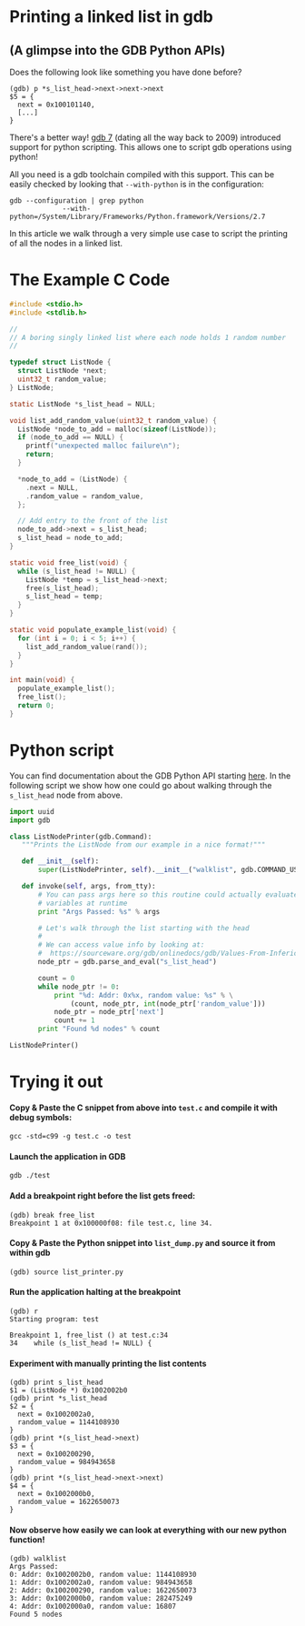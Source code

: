 # Printing a linked list in gdb 
## (A glimpse into the GDB Python APIs)

Does the following look like something you have done before?

~~~
(gdb) p *s_list_head->next->next->next
$5 = {
  next = 0x100101140,
  [...]
}
~~~

There's a better way! [gdb 7][1] (dating all the way back to 2009) introduced support for python scripting. This allows one to script gdb operations using python!

All you need is a gdb toolchain compiled with this support. This can be easily checked by looking that `--with-python` is in the configuration:

~~~
gdb --configuration | grep python
             --with-python=/System/Library/Frameworks/Python.framework/Versions/2.7
~~~

In this article we walk through a very simple use case to script the printing of all the nodes in a linked list.

# The Example C Code

```c
#include <stdio.h>
#include <stdlib.h>

//
// A boring singly linked list where each node holds 1 random number
//

typedef struct ListNode {
  struct ListNode *next;
  uint32_t random_value;
} ListNode;

static ListNode *s_list_head = NULL;

void list_add_random_value(uint32_t random_value) {
  ListNode *node_to_add = malloc(sizeof(ListNode));
  if (node_to_add == NULL) {
    printf("unexpected malloc failure\n");
    return;
  }

  *node_to_add = (ListNode) {
    .next = NULL,
    .random_value = random_value,
  };

  // Add entry to the front of the list
  node_to_add->next = s_list_head;
  s_list_head = node_to_add;
}

static void free_list(void) {
  while (s_list_head != NULL) {
    ListNode *temp = s_list_head->next;
    free(s_list_head);
    s_list_head = temp;
  }
}

static void populate_example_list(void) {
  for (int i = 0; i < 5; i++) {
    list_add_random_value(rand());
  }
}

int main(void) {
  populate_example_list();
  free_list();
  return 0;
}
```

# Python script

You can find documentation about the GDB Python API starting [here](https://sourceware.org/gdb/onlinedocs/gdb/Python.html#Python). In the following script we show how one could go about walking through the `s_list_head` node from above.

```python
import uuid
import gdb

class ListNodePrinter(gdb.Command):
   """Prints the ListNode from our example in a nice format!"""

   def __init__(self):
       super(ListNodePrinter, self).__init__("walklist", gdb.COMMAND_USER)

   def invoke(self, args, from_tty):
       # You can pass args here so this routine could actually evaluate different
       # variables at runtime
       print "Args Passed: %s" % args

       # Let's walk through the list starting with the head
       #
       # We can access value info by looking at:
       #  https://sourceware.org/gdb/onlinedocs/gdb/Values-From-Inferior.html#Values-From-Inferior
       node_ptr = gdb.parse_and_eval("s_list_head")

       count = 0
       while node_ptr != 0:
           print "%d: Addr: 0x%x, random value: %s" % \
               (count, node_ptr, int(node_ptr['random_value']))
           node_ptr = node_ptr['next']
           count += 1
       print "Found %d nodes" % count

ListNodePrinter()
```

# Trying it out

#### Copy & Paste the C snippet from above into `test.c` and compile it with debug symbols:

```
gcc -std=c99 -g test.c -o test
```

#### Launch the application in GDB

``` 
gdb ./test 
```

#### Add a breakpoint right before the list gets freed: 

``` 
(gdb) break free_list
Breakpoint 1 at 0x100000f08: file test.c, line 34.
```

#### Copy & Paste the Python snippet into `list_dump.py` and source it from within gdb

```
(gdb) source list_printer.py
```

#### Run the application halting at the breakpoint

```
(gdb) r
Starting program: test

Breakpoint 1, free_list () at test.c:34
34	  while (s_list_head != NULL) {
```

#### Experiment with manually printing the list contents

```
(gdb) print s_list_head
$1 = (ListNode *) 0x1002002b0
(gdb) print *s_list_head
$2 = {
  next = 0x1002002a0,
  random_value = 1144108930
}
(gdb) print *(s_list_head->next)
$3 = {
  next = 0x100200290,
  random_value = 984943658
}
(gdb) print *(s_list_head->next->next)
$4 = {
  next = 0x1002000b0,
  random_value = 1622650073
}
```

#### Now observe how easily we can look at everything with our new python function!

```
(gdb) walklist
Args Passed:
0: Addr: 0x1002002b0, random value: 1144108930
1: Addr: 0x1002002a0, random value: 984943658
2: Addr: 0x100200290, random value: 1622650073
3: Addr: 0x1002000b0, random value: 282475249
4: Addr: 0x1002000a0, random value: 16807
Found 5 nodes
```


[1]: https://www.gnu.org/software/gdb/news/
